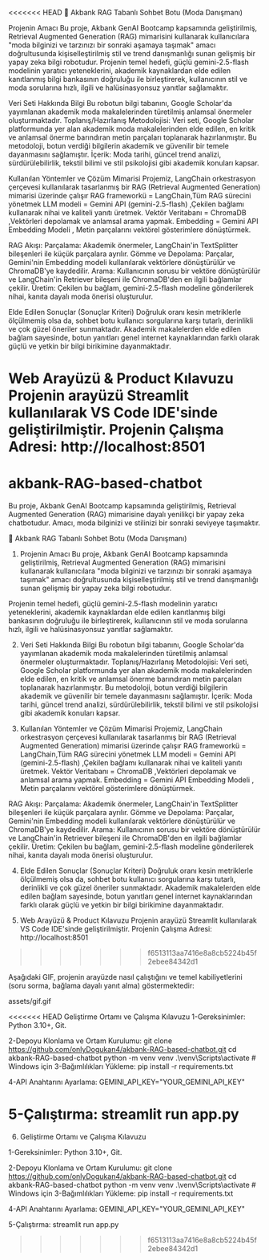 <<<<<<< HEAD
🤖 Akbank RAG Tabanlı Sohbet Botu (Moda Danışmanı)

Projenin Amacı Bu proje, Akbank GenAI Bootcamp kapsamında geliştirilmiş, Retrieval Augmented Generation (RAG) mimarisini kullanarak kullanıcılara "moda bilginizi ve tarzınızı bir sonraki aşamaya taşımak" amacı doğrultusunda kişiselleştirilmiş stil ve trend danışmanlığı sunan gelişmiş bir yapay zeka bilgi robotudur.
Projenin temel hedefi, güçlü gemini-2.5-flash modelinin yaratıcı yeteneklerini, akademik kaynaklardan elde edilen kanıtlanmış bilgi bankasının doğruluğu ile birleştirerek, kullanıcının stil ve moda sorularına hızlı, ilgili ve halüsinasyonsuz yanıtlar sağlamaktır.

Veri Seti Hakkında Bilgi Bu robotun bilgi tabanını, Google Scholar'da yayımlanan akademik moda makalelerinden türetilmiş anlamsal önermeler oluşturmaktadır. Toplanış/Hazırlanış Metodolojisi: Veri seti, Google Scholar platformunda yer alan akademik moda makalelerinden elde edilen, en kritik ve anlamsal önerme barındıran metin parçaları toplanarak hazırlanmıştır. Bu metodoloji, botun verdiği bilgilerin akademik ve güvenilir bir temele dayanmasını sağlamıştır. İçerik: Moda tarihi, güncel trend analizi, sürdürülebilirlik, tekstil bilimi ve stil psikolojisi gibi akademik konuları kapsar.

Kullanılan Yöntemler ve Çözüm Mimarisi Projemiz, LangChain orkestrasyon çerçevesi kullanılarak tasarlanmış bir RAG (Retrieval Augmented Generation) mimarisi üzerinde çalışır RAG frameworkü = LangChain,Tüm RAG sürecini yönetmek LLM modeli = Gemini API (gemini-2.5-flash) ,Çekilen bağlamı kullanarak nihai ve kaliteli yanıtı üretmek. Vektör Veritabanı = ChromaDB ,Vektörleri depolamak ve anlamsal arama yapmak. Embedding = Gemini API Embedding Modeli , Metin parçalarını vektörel gösterimlere dönüştürmek.

RAG Akışı: Parçalama: Akademik önermeler, LangChain'in TextSplitter bileşenleri ile küçük parçalara ayrılır. Gömme ve Depolama: Parçalar, Gemini'nin Embedding modeli kullanılarak vektörlere dönüştürülür ve ChromaDB'ye kaydedilir. Arama: Kullanıcının sorusu bir vektöre dönüştürülür ve LangChain'in Retriever bileşeni ile ChromaDB'den en ilgili bağlamlar çekilir. Üretim: Çekilen bu bağlam, gemini-2.5-flash modeline gönderilerek nihai, kanıta dayalı moda önerisi oluşturulur.

Elde Edilen Sonuçlar (Sonuçlar Kriteri) Doğruluk oranı kesin metriklerle ölçülmemiş olsa da, sohbet botu kullanıcı sorgularına karşı tutarlı, derinlikli ve çok güzel öneriler sunmaktadır. Akademik makalelerden elde edilen bağlam sayesinde, botun yanıtları genel internet kaynaklarından farklı olarak güçlü ve yetkin bir bilgi birikimine dayanmaktadır.

Web Arayüzü & Product Kılavuzu Projenin arayüzü Streamlit kullanılarak VS Code IDE'sinde geliştirilmiştir. Projenin Çalışma Adresi: http://localhost:8501
=======
# akbank-RAG-based-chatbot
Bu proje, Akbank GenAI Bootcamp kapsamında geliştirilmiş, Retrieval Augmented Generation (RAG) mimarisine dayalı yenilikçi bir yapay zeka chatbotudur. Amacı, moda bilginizi ve stilinizi bir sonraki seviyeye taşımaktır.

🤖 Akbank RAG Tabanlı Sohbet Botu (Moda Danışmanı)
1. Projenin Amacı
Bu proje, Akbank GenAI Bootcamp kapsamında geliştirilmiş, Retrieval Augmented Generation (RAG) mimarisini kullanarak kullanıcılara "moda bilginizi ve tarzınızı bir sonraki aşamaya taşımak" amacı doğrultusunda kişiselleştirilmiş stil ve trend danışmanlığı sunan gelişmiş bir yapay zeka bilgi robotudur.

Projenin temel hedefi, güçlü gemini-2.5-flash modelinin yaratıcı yeteneklerini, akademik kaynaklardan elde edilen kanıtlanmış bilgi bankasının doğruluğu ile birleştirerek, kullanıcının stil ve moda sorularına hızlı, ilgili ve halüsinasyonsuz yanıtlar sağlamaktır.

2. Veri Seti Hakkında Bilgi
Bu robotun bilgi tabanını, Google Scholar'da yayımlanan akademik moda makalelerinden türetilmiş anlamsal önermeler oluşturmaktadır.
Toplanış/Hazırlanış Metodolojisi: Veri seti, Google Scholar platformunda yer alan akademik moda makalelerinden elde edilen, en kritik ve anlamsal önerme barındıran metin parçaları toplanarak hazırlanmıştır. Bu metodoloji, botun verdiği bilgilerin akademik ve güvenilir bir temele dayanmasını sağlamıştır.
İçerik: Moda tarihi, güncel trend analizi, sürdürülebilirlik, tekstil bilimi ve stil psikolojisi gibi akademik konuları kapsar.

3. Kullanılan Yöntemler ve Çözüm Mimarisi
Projemiz, LangChain orkestrasyon çerçevesi kullanılarak tasarlanmış bir RAG (Retrieval Augmented Generation) mimarisi üzerinde çalışır
RAG frameworkü = LangChain,Tüm RAG sürecini yönetmek
LLM modeli = Gemini API (gemini-2.5-flash) ,Çekilen bağlamı kullanarak nihai ve kaliteli yanıtı üretmek.
Vektör Veritabanı = ChromaDB ,Vektörleri depolamak ve anlamsal arama yapmak. 
Embedding = Gemini API Embedding Modeli , Metin parçalarını vektörel gösterimlere dönüştürmek.

RAG Akışı:
Parçalama: Akademik önermeler, LangChain'in TextSplitter bileşenleri ile küçük parçalara ayrılır.
Gömme ve Depolama: Parçalar, Gemini'nin Embedding modeli kullanılarak vektörlere dönüştürülür ve ChromaDB'ye kaydedilir.
Arama: Kullanıcının sorusu bir vektöre dönüştürülür ve LangChain'in Retriever bileşeni ile ChromaDB'den en ilgili bağlamlar çekilir.
Üretim: Çekilen bu bağlam, gemini-2.5-flash modeline gönderilerek nihai, kanıta dayalı moda önerisi oluşturulur.

4. Elde Edilen Sonuçlar (Sonuçlar Kriteri)
Doğruluk oranı kesin metriklerle ölçülmemiş olsa da, sohbet botu kullanıcı sorgularına karşı tutarlı, derinlikli ve çok güzel öneriler sunmaktadır. Akademik makalelerden elde edilen bağlam sayesinde, botun yanıtları genel internet kaynaklarından farklı olarak güçlü ve yetkin bir bilgi birikimine dayanmaktadır.

5. Web Arayüzü & Product Kılavuzu
Projenin arayüzü Streamlit kullanılarak VS Code IDE'sinde geliştirilmiştir.
Projenin Çalışma Adresi: http://localhost:8501
>>>>>>> f6513113aa7416e8a8cb5224b45f2ebee84342d1

Aşağıdaki GIF, projenin arayüzde nasıl çalıştığını ve temel kabiliyetlerini (soru sorma, bağlama dayalı yanıt alma) göstermektedir:

assets/gif.gif

<<<<<<< HEAD
Geliştirme Ortamı ve Çalışma Kılavuzu
1-Gereksinimler: Python 3.10+, Git.

2-Depoyu Klonlama ve Ortam Kurulumu: git clone https://github.com/onlyDogukan4/akbank-RAG-based-chatbot.git cd akbank-RAG-based-chatbot python -m venv venv .\venv\Scripts\activate # Windows için 3-Bağımlılıkları Yükleme: pip install -r requirements.txt

4-API Anahtarını Ayarlama: GEMINI_API_KEY="YOUR_GEMINI_API_KEY"

5-Çalıştırma: streamlit run app.py
=======
6. Geliştirme Ortamı ve Çalışma Kılavuzu

  1-Gereksinimler: Python 3.10+, Git.

  2-Depoyu Klonlama ve Ortam Kurulumu:
    git clone https://github.com/onlyDogukan4/akbank-RAG-based-chatbot.git
    cd akbank-RAG-based-chatbot
    python -m venv venv
    .\venv\Scripts\activate  # Windows için
  3-Bağımlılıkları Yükleme:
      pip install -r requirements.txt

  4-API Anahtarını Ayarlama:
    GEMINI_API_KEY="YOUR_GEMINI_API_KEY"
  
  5-Çalıştırma:
    streamlit run app.py



>>>>>>> f6513113aa7416e8a8cb5224b45f2ebee84342d1

